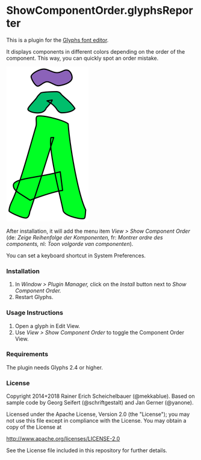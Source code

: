 # ShowComponentOrder.glyphsReporter

This is a plugin for the [Glyphs font editor](http://glyphsapp.com/).

It displays components in different colors depending on the order of the component. This way, you can quickly spot an order mistake.

![Components are shown in different colors.](ShowComponentOrder.png "Show Component Order Screenshot")

After installation, it will add the menu item *View > Show Component Order* (de: *Zeige Reihenfolge der Komponenten,* fr: *Montrer ordre des components,* nl: *Toon volgorde van componenten*).

You can set a keyboard shortcut in System Preferences.

### Installation

1. In *Window > Plugin Manager,* click on the *Install* button next to *Show Component Order.*
3. Restart Glyphs.

### Usage Instructions

1. Open a glyph in Edit View.
2. Use *View > Show Component Order* to toggle the Component Order View.

### Requirements

The plugin needs Glyphs 2.4 or higher.

### License

Copyright 2014+2018 Rainer Erich Scheichelbauer (@mekkablue).
Based on sample code by Georg Seifert (@schriftgestalt) and Jan Gerner (@yanone).

Licensed under the Apache License, Version 2.0 (the "License");
you may not use this file except in compliance with the License.
You may obtain a copy of the License at

http://www.apache.org/licenses/LICENSE-2.0

See the License file included in this repository for further details.
